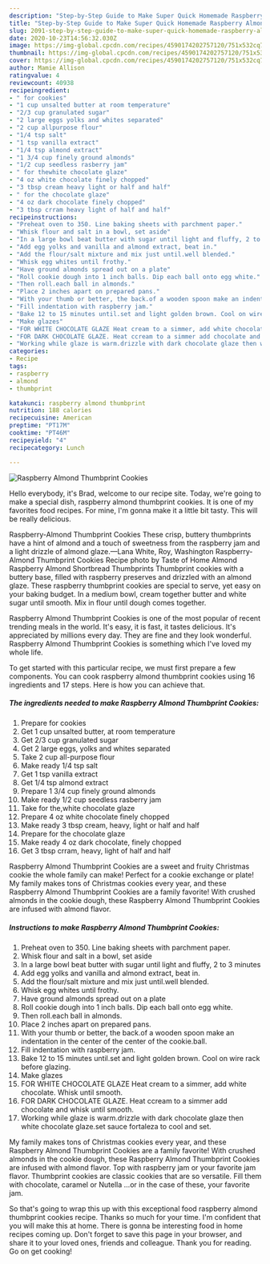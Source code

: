 ```yaml
---
description: "Step-by-Step Guide to Make Super Quick Homemade Raspberry Almond Thumbprint Cookies"
title: "Step-by-Step Guide to Make Super Quick Homemade Raspberry Almond Thumbprint Cookies"
slug: 2091-step-by-step-guide-to-make-super-quick-homemade-raspberry-almond-thumbprint-cookies
date: 2020-10-23T14:56:32.030Z
image: https://img-global.cpcdn.com/recipes/4590174202757120/751x532cq70/raspberry-almond-thumbprint-cookies-recipe-main-photo.jpg
thumbnail: https://img-global.cpcdn.com/recipes/4590174202757120/751x532cq70/raspberry-almond-thumbprint-cookies-recipe-main-photo.jpg
cover: https://img-global.cpcdn.com/recipes/4590174202757120/751x532cq70/raspberry-almond-thumbprint-cookies-recipe-main-photo.jpg
author: Mamie Allison
ratingvalue: 4
reviewcount: 40938
recipeingredient:
- " for cookies"
- "1 cup unsalted butter at room temperature"
- "2/3 cup granulated sugar"
- "2 large eggs yolks and whites separated"
- "2 cup allpurpose flour"
- "1/4 tsp salt"
- "1 tsp vanilla extract"
- "1/4 tsp almond extract"
- "1 3/4 cup finely ground almonds"
- "1/2 cup seedless rasberry jam"
- " for thewhite chocolate glaze"
- "4 oz white chocolate finely chopped"
- "3 tbsp cream heavy light or half and half"
- " for the chocolate glaze"
- "4 oz dark chocolate finely chopped"
- "3 tbsp crram heavy light of half and half"
recipeinstructions:
- "Preheat oven to 350. Line baking sheets with parchment paper."
- "Whisk flour and salt in a bowl, set aside"
- "In a large bowl beat butter with sugar until light and fluffy, 2 to 3 minutes"
- "Add egg yolks and vanilla and almond extract, beat in."
- "Add the flour/salt mixture and mix just until.well blended."
- "Whisk egg whites until frothy."
- "Have ground almonds spread out on a plate"
- "Roll cookie dough into 1 inch balls. Dip each ball onto egg white."
- "Then roll.each ball in almonds."
- "Place 2 inches apart on prepared pans."
- "With your thumb or better, the back.of a wooden spoon make an indentation in the center of the center of the cookie.ball."
- "Fill indentation with raspberry jam."
- "Bake 12 to 15 minutes until.set and light golden brown. Cool on wire rack before glazing."
- "Make glazes"
- "FOR WHITE CHOCOLATE GLAZE Heat cream to a simmer, add white chocolate. Whisk until smooth."
- "FOR DARK CHOCOLATE GLAZE. Heat ccream to a simmer add chocolate and whisk until smooth."
- "Working while glaze is warm.drizzle with dark chocolate glaze then white chocolate glaze.set sauce fortaleza to cool and set."
categories:
- Recipe
tags:
- raspberry
- almond
- thumbprint

katakunci: raspberry almond thumbprint 
nutrition: 188 calories
recipecuisine: American
preptime: "PT17M"
cooktime: "PT46M"
recipeyield: "4"
recipecategory: Lunch

---
```



![Raspberry Almond Thumbprint Cookies](https://img-global.cpcdn.com/recipes/4590174202757120/751x532cq70/raspberry-almond-thumbprint-cookies-recipe-main-photo.jpg)

Hello everybody, it's Brad, welcome to our recipe site. Today, we're going to make a special dish, raspberry almond thumbprint cookies. It is one of my favorites food recipes. For mine, I'm gonna make it a little bit tasty. This will be really delicious.

Raspberry-Almond Thumbprint Cookies These crisp, buttery thumbprints have a hint of almond and a touch of sweetness from the raspberry jam and a light drizzle of almond glaze.—Lana White, Roy, Washington Raspberry-Almond Thumbprint Cookies Recipe photo by Taste of Home Almond Raspberry Almond Shortbread Thumbprints Thumbprint cookies with a buttery base, filled with raspberry preserves and drizzled with an almond glaze. These raspberry thumbprint cookies are special to serve, yet easy on your baking budget. In a medium bowl, cream together butter and white sugar until smooth. Mix in flour until dough comes together.

Raspberry Almond Thumbprint Cookies is one of the most popular of recent trending meals in the world. It's easy, it is fast, it tastes delicious. It's appreciated by millions every day. They are fine and they look wonderful. Raspberry Almond Thumbprint Cookies is something which I've loved my whole life.


To get started with this particular recipe, we must first prepare a few components. You can cook raspberry almond thumbprint cookies using 16 ingredients and 17 steps. Here is how you can achieve that.

<!--inarticleads1-->

##### The ingredients needed to make Raspberry Almond Thumbprint Cookies:

1. Prepare  for cookies
1. Get 1 cup unsalted butter, at room temperature
1. Get 2/3 cup granulated sugar
1. Get 2 large eggs, yolks and whites separated
1. Take 2 cup all-purpose flour
1. Make ready 1/4 tsp salt
1. Get 1 tsp vanilla extract
1. Get 1/4 tsp almond extract
1. Prepare 1 3/4 cup finely ground almonds
1. Make ready 1/2 cup seedless rasberry jam
1. Take  for the,white chocolate glaze
1. Prepare 4 oz white chocolate finely chopped
1. Make ready 3 tbsp cream, heavy, light or half and half
1. Prepare  for the chocolate glaze
1. Make ready 4 oz dark chocolate, finely chopped
1. Get 3 tbsp crram, heavy, light of half and half


Raspberry Almond Thumbprint Cookies are a sweet and fruity Christmas cookie the whole family can make! Perfect for a cookie exchange or plate! My family makes tons of Christmas cookies every year, and these Raspberry Almond Thumbprint Cookies are a family favorite! With crushed almonds in the cookie dough, these Raspberry Almond Thumbprint Cookies are infused with almond flavor. 

<!--inarticleads2-->

##### Instructions to make Raspberry Almond Thumbprint Cookies:

1. Preheat oven to 350. Line baking sheets with parchment paper.
1. Whisk flour and salt in a bowl, set aside
1. In a large bowl beat butter with sugar until light and fluffy, 2 to 3 minutes
1. Add egg yolks and vanilla and almond extract, beat in.
1. Add the flour/salt mixture and mix just until.well blended.
1. Whisk egg whites until frothy.
1. Have ground almonds spread out on a plate
1. Roll cookie dough into 1 inch balls. Dip each ball onto egg white.
1. Then roll.each ball in almonds.
1. Place 2 inches apart on prepared pans.
1. With your thumb or better, the back.of a wooden spoon make an indentation in the center of the center of the cookie.ball.
1. Fill indentation with raspberry jam.
1. Bake 12 to 15 minutes until.set and light golden brown. Cool on wire rack before glazing.
1. Make glazes
1. FOR WHITE CHOCOLATE GLAZE Heat cream to a simmer, add white chocolate. Whisk until smooth.
1. FOR DARK CHOCOLATE GLAZE. Heat ccream to a simmer add chocolate and whisk until smooth.
1. Working while glaze is warm.drizzle with dark chocolate glaze then white chocolate glaze.set sauce fortaleza to cool and set.


My family makes tons of Christmas cookies every year, and these Raspberry Almond Thumbprint Cookies are a family favorite! With crushed almonds in the cookie dough, these Raspberry Almond Thumbprint Cookies are infused with almond flavor. Top with raspberry jam or your favorite jam flavor. Thumbprint cookies are classic cookies that are so versatile. Fill them with chocolate, caramel or Nutella …or in the case of these, your favorite jam. 

So that's going to wrap this up with this exceptional food raspberry almond thumbprint cookies recipe. Thanks so much for your time. I'm confident that you will make this at home. There is gonna be interesting food in home recipes coming up. Don't forget to save this page in your browser, and share it to your loved ones, friends and colleague. Thank you for reading. Go on get cooking!
